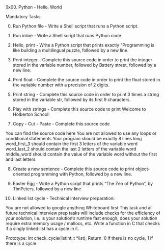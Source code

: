 0x00. Python - Hello, World

Mandatory Tasks

0. Run Python file - Write a Shell script that runs a Python script.

1. Run inline - Write a Shell script that runs Python code

2. Hello, print - Write a Python script that prints exactly "Programming is like building a multilingual puzzle, followed by a new line.

3. Print integer - Complete this source code in order to print the integer stored in the variable number, followed by Battery street, followed by a new line.

4. Print float - Complete the source code in order to print the float stored in the variable number with a precision of 2 digits.

5. Print string - Complete this source code in order to print 3 times a string stored in the variable str, followed by its first 9 characters.

6. Play with strings - Complete this source code to print Welcome to Holberton School!

7. Copy - Cut - Paste - Complete this source code

You can find the source code here
You are not allowed to use any loops or conditional statements
Your program should be exactly 8 lines long
word_first_3 should contain the first 3 letters of the variable word
word_last_2 should contain the last 2 letters of the variable word
middle_word should contain the value of the variable word without the first and last letters

8. Create a new sentence - Complete this source code to print object-oriented programming with Python, followed by a new line.

9. Easter Egg - Write a Python script that prints “The Zen of Python”, by TimPeters, followed by a new line

10. Linked list cycle - Technical interview preparation:

You are not allowed to google anything
Whiteboard first
This task and all future technical interview prep tasks will include checks for the efficiency of your solution, i.e. is your solution’s runtime fast enough, does your solution require extra memory usage / mallocs, etc.
Write a function in C that checks if a singly linked list has a cycle in it.

Prototype: int check_cycle(listint_t *list);
Return: 0 if there is no cycle, 1 if there is a cycle


